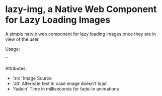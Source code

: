 # lazy-img, a Native Web Component for Lazy Loading Images

A simple natvie web component for lazy loading images once they are in view of the user.

Usage:

'<lazy-img  fadein="5000" src="myImage.jpg" alt="my Image" />'

Attributes:
* 'src' Image Source
* 'alt' Alternate text in case image doesn't load
* 'fadein' Time in milliseconds for fade-in animations
 
